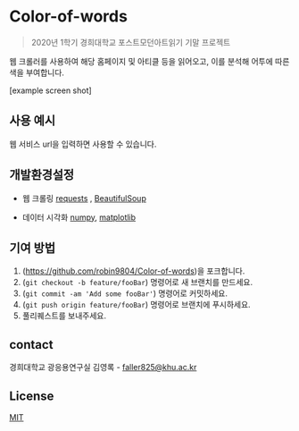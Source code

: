 # Color-of-words
> 2020년 1학기 경희대학교 포스트모던아트읽기 기말 프로젝트

웹 크롤러를 사용하여 해당 홈페이지 및 아티클 등을 읽어오고, 이를 분석해 어투에 따른 색을 부여합니다. 

[example screen shot]

## 사용 예시
웹 서비스 url을 입력하면 사용할 수 있습니다.


## 개발환경설정
- 웹 크롤링
[requests](https://requests.readthedocs.io/en/master/) , 
[BeautifulSoup](https://www.crummy.com/software/BeautifulSoup/bs4/doc/)

- 데이터 시각화
[numpy](https://numpy.org/), 
[matplotlib](https://matplotlib.org/)

## 기여 방법

1. (https://github.com/robin9804/Color-of-words)을 포크합니다.
2. (`git checkout -b feature/fooBar`) 명령어로 새 브랜치를 만드세요.
3. (`git commit -am 'Add some fooBar'`) 명령어로 커밋하세요.
4. (`git push origin feature/fooBar`) 명령어로 브랜치에 푸시하세요. 
5. 풀리퀘스트를 보내주세요.

## contact
경희대학교 광응용연구실 김영록 - faller825@khu.ac.kr

## License
[MIT](https://tldrlegal.com/license/mit-license)
